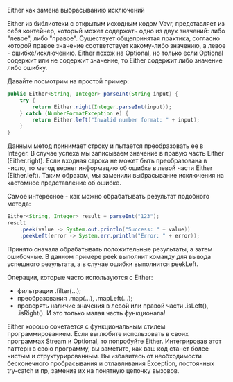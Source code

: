 Either как замена выбрасыванию исключений

Either из библиотеки с открытым исходным кодом Vavr, представляет из себя контейнер, который может содержать одно из двух значений: либо "левое", либо "правое". Существует общепринятая практика, согласно которой правое значение соответствует какому-либо значению, а левое - ошибке/исключению.
Either похож на Optional, но только если Optional содержит или не содержит значение, то Either содержит либо значение либо ошибку.

Давайте посмотрим на простой пример:

```java
public Either<String, Integer> parseInt(String input) {
    try {
        return Either.right(Integer.parseInt(input));
    } catch (NumberFormatException e) {
        return Either.left("Invalid number format: " + input);
    }
}
```

Данным метод принимает строку и пытается преобразовать ее в Integer. В случае успеха мы записываем значение в правую часть Either (Either.right). 
Если входная строка не может быть преобразована в число, то метод вернет информацию об ошибке в левой части Either (Either.left). 
Таким образом, мы заменили выбрасывание исключения на кастомное представление об ошибке.

Самое интересное - как можно обрабатывать результат подобного метода:

```java
Either<String, Integer> result = parseInt("123");
result
    .peek(value -> System.out.println("Success: " + value))
    .peekLeft(error -> System.err.println("Error: " + error));
```

Принято сначала обрабатывать положительные результаты, а затем ошибочные.
В данном примере peek выполнит команду для вывода успешного результата, а в случае ошибки выполнится peekLeft.

Операции, которые часто используются с Either:
-  фильтрации .filter(...);
-  преобразования .map(...),  .mapLeft(...);
-  проверять наличие значения в левой или правой части .isLeft(), .isRight().
И это только малая часть функционала!

Either хорошо сочетается с функциональным стилем программированием. Если вы любите использовать в своих программах Stream и Optional, то попробуйте Either.
Интегрировав этот паттерн в свою программу, вы заметите, как ваш код станет более чистым и структурированным. Вы избавитесь от необходимости бесконечного пробрасывания и отлавливания Exception, постоянных try-catch и пр, заменив их на понятную цепочку вызовов.
